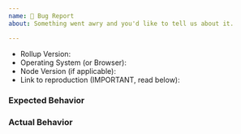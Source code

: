 ```yaml
---
name: 🐞 Bug Report
about: Something went awry and you'd like to tell us about it.

---
```


<!--
  ⚡️ katchow! We 💛 issues.

  Please - do not - remove this template.
  Please - do not - skip or remove parts of this template.
  Or your issue may be closed.

  👉🏽 Need help or tech support? Please don't open an issue!
  Head to https://is.gd/rollup_chat or https://stackoverflow.com/questions/tagged/rollupjs
  
  👉🏽 Is this issue related to an official plugin? Please do not open an issue here, go to the plugins repository instead: https://github.com/rollup/plugins/issues

  ❤️ Rollup? Please consider supporting our collective:
  👉 https://opencollective.com/rollup/donate
-->

- Rollup Version:
- Operating System (or Browser):
- Node Version (if applicable):
- Link to reproduction (IMPORTANT, read below):

<!--
  Issues without minimal reproductions will be closed! Please provide a link to one by:
  1. Using the REPL at https://rollupjs.org/repl/, or
  2. Using the REPL.it reproduction template at https://repl.it/@rollup/rollup-repro
     (allows full use of all rollup options and plugins), or
  3. Provide a minimal repository link (Read https://git.io/fNzHA for instructions).
     These may take more time to triage than the other options.
     
  For some bugs it this may seem like overkill but believe us, very often what seems like a
  "clear issue" is actually specific to some details of your setup. Having a runnable
  reproduction not only "proves" your bug to us but also allows us to spend all our effort
  fixing the bug instead of struggling to understand your issue.
-->


### Expected Behavior


### Actual Behavior


<!--
  Most issues can be expressed or demonstrated through the REPL or a repository.
  However, the situation may arise where some small code snippets also need to
  be provided. In that situation, please add your code below using
  Fenced Code Blocks (https://help.github.com/articles/creating-and-highlighting-code-blocks/)
-->


